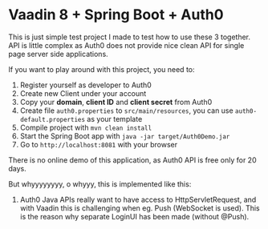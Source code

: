 # Vaadin 8 + Spring Boot + Auth0

This is just simple test project I made to test how to use these 3 together. API is little
complex as Auth0 does not provide nice clean API for single page server side applications.

If you want to play around with this project, you need to:

1. Register yourself as developer to Auth0
2. Create new Client under your account
3. Copy your **domain**, **client ID** and **client secret** from Auth0
4. Create file ```auth0.properties``` to ```src/main/resources```, you can use ```auth0-default.properties``` as your template
5. Compile project with ```mvn clean install```
6. Start the Spring Boot app with ```java -jar target/Auth0Demo.jar```
7. Go to ```http://localhost:8081``` with your browser

There is no online demo of this application, as Auth0 API is free only for 20 days.

But whyyyyyyyy, o whyyy, this is implemented like this:

1. Auth0 Java APIs really want to have access to HttpServletRequest, and with Vaadin this is challenging when eg. Push (WebSocket is used). This is the reason why separate LoginUI has been made (without @Push).
